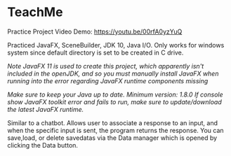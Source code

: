 # TeachMe
Practice Project
Video Demo: https://youtu.be/00rfA0yzYuQ

Practiced JavaFX, SceneBuilder, JDK 10, Java I/O.
Only works for windows system since default directory is set to be created in C drive.


*Note JavaFX 11 is used to create this project, which apparently isn't included in the openJDK, and so you must manually install JavaFX when running into the error regarding JavaFX runtime components missing*

*Make sure to keep your Java up to date. Minimum version: 1.8.0*
*If console show JavaFX toolkit error and fails to run, make sure to update/download the latest JavaFX runtime.*

Similar to a chatbot. Allows user to associate a response to an input, and when the specific input is sent, the program returns the
response. You can save,load, or delete savedatas via the Data manager which is opened by clicking the Data button.
